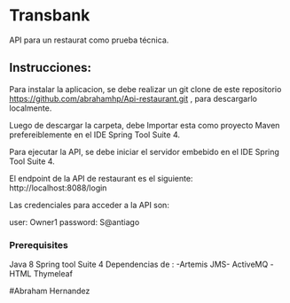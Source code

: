 
# Transbank

API para un restaurat como prueba técnica.

## Instrucciones:

Para instalar la aplicacion, se debe realizar un git clone de este repositorio  https://github.com/abrahamhp/Api-restaurant.git , para descargarlo localmente.

Luego de descargar la carpeta, debe Importar esta como proyecto Maven prefereiblemente en el IDE Spring Tool Suite 4.

Para ejecutar la API, se debe iniciar el servidor embebido en el IDE Spring Tool Suite 4.

El endpoint de la API de restaurant es el siguiente: http://localhost:8088/login

Las credenciales para acceder a la API son:


user: Owner1
password: S@antiago


### Prerequisites


Java 8
Spring tool Suite 4
Dependencias de : 
-Artemis JMS- ActiveMQ
-HTML Thymeleaf



#Abraham Hernandez
